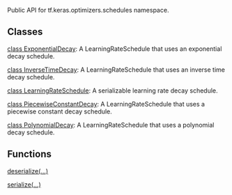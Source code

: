 Public API for tf.keras.optimizers.schedules namespace.
## Classes
[class ExponentialDecay](https://tensorflow.google.cn/api_docs/python/tf/keras/optimizers/schedules/ExponentialDecay): A LearningRateSchedule that uses an exponential decay schedule.

[class InverseTimeDecay](https://tensorflow.google.cn/api_docs/python/tf/keras/optimizers/schedules/InverseTimeDecay): A LearningRateSchedule that uses an inverse time decay schedule.

[class LearningRateSchedule](https://tensorflow.google.cn/api_docs/python/tf/keras/optimizers/schedules/LearningRateSchedule): A serializable learning rate decay schedule.

[class PiecewiseConstantDecay](https://tensorflow.google.cn/api_docs/python/tf/keras/optimizers/schedules/PiecewiseConstantDecay): A LearningRateSchedule that uses a piecewise constant decay schedule.

[class PolynomialDecay](https://tensorflow.google.cn/api_docs/python/tf/keras/optimizers/schedules/PolynomialDecay): A LearningRateSchedule that uses a polynomial decay schedule.

## Functions
[deserialize(...)](https://tensorflow.google.cn/api_docs/python/tf/keras/optimizers/schedules/deserialize)

[serialize(...)](https://tensorflow.google.cn/api_docs/python/tf/keras/optimizers/schedules/serialize)


